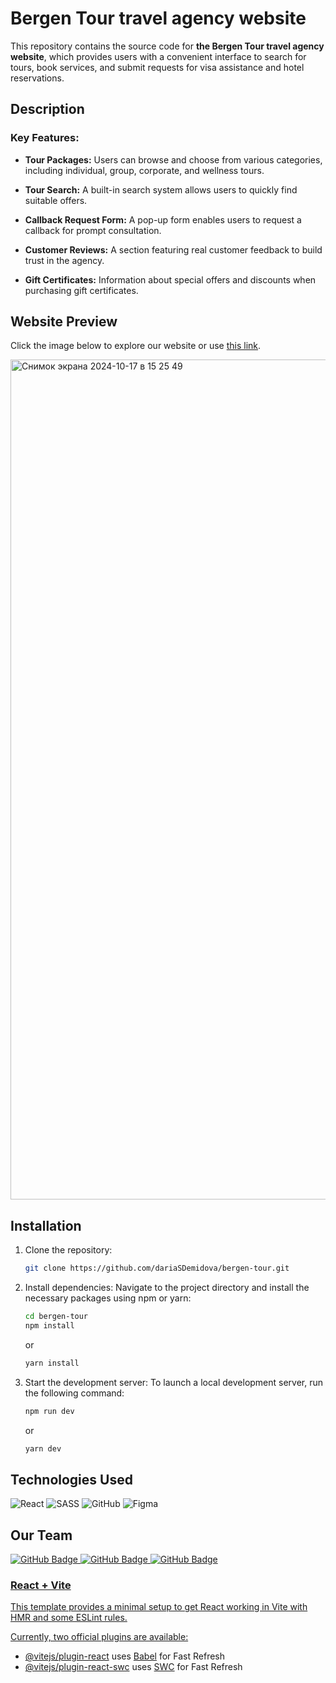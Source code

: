 # Bergen Tour travel agency website

This repository contains the source code for **the Bergen Tour travel agency website**, which provides users with a convenient interface to search for tours, book services, and submit requests for visa assistance and hotel reservations.

## Description

### Key Features:
- **Tour Packages:** Users can browse and choose from various categories, including individual, group, corporate, and wellness tours.

- **Tour Search:** A built-in search system allows users to quickly find suitable offers.

- **Callback Request Form:** A pop-up form enables users to request a callback for prompt consultation.

- **Customer Reviews:** A section featuring real customer feedback to build trust in the agency.

- **Gift Certificates:** Information about special offers and discounts when purchasing gift certificates.

## Website Preview

Click the image below to explore our website or use [this link](https://bergentour.kz).

[<img width="1344" alt="Снимок экрана 2024-10-17 в 15 25 49" src="https://github.com/user-attachments/assets/e8b02068-76f8-451a-af6b-f823499922ad">](https://bergentour.kz)

## Installation
1. Clone the repository:
    ```sh
    git clone https://github.com/dariaSDemidova/bergen-tour.git
    ```
2. Install dependencies: Navigate to the project directory and install the necessary packages using npm or yarn:
    ```sh
    cd bergen-tour
    npm install
    ```
    or
   
     ```sh
     yarn install
     ```
3. Start the development server: To launch a local development server, run the following command:
   
    ```sh
    npm run dev
    ```
    or
   ```sh
   yarn dev
    ```
## Technologies Used

![React](https://img.shields.io/badge/react-blue.svg?style=for-the-badge&logo=react&logoColor=white)
![SASS](https://img.shields.io/badge/SASS-hotpink.svg?style=for-the-badge&logo=SASS&logoColor=white)
![GitHub](https://img.shields.io/badge/github-%23121011.svg?style=for-the-badge&logo=github&logoColor=white)
![Figma](https://img.shields.io/badge/figma-%23F24E1E.svg?style=for-the-badge&logo=figma&logoColor=white)

## Our Team

<div id="badges">
  <a href="https://github.com/dariaSDemidova">
    <img src="https://img.shields.io/badge/Daria-black?style=for-the-badge&logo=github&logoColor=white" alt="GitHub Badge"/>
  </a>
    <a href="https://github.com/marymih">
    <img src="https://img.shields.io/badge/Maria-black?style=for-the-badge&logo=github&logoColor=white" alt="GitHub Badge"/>
  </a>
    <a href="https://github.com/MariaAfanasyevam">
    <img src="https://img.shields.io/badge/Maria-black?style=for-the-badge&logo=github&logoColor=white" alt="GitHub Badge"/>
</div>

### React + Vite

This template provides a minimal setup to get React working in Vite with HMR and some ESLint rules.

Currently, two official plugins are available:

- [@vitejs/plugin-react](https://github.com/vitejs/vite-plugin-react/blob/main/packages/plugin-react/README.md) uses [Babel](https://babeljs.io/) for Fast Refresh
- [@vitejs/plugin-react-swc](https://github.com/vitejs/vite-plugin-react-swc) uses [SWC](https://swc.rs/) for Fast Refresh
